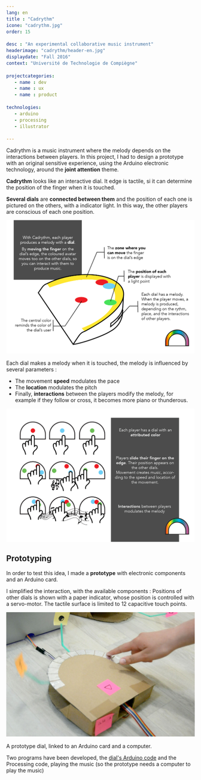 ```yaml
---
lang: en
title : "Cadrythm"
icone: "cadrythm.jpg"
order: 15

desc : "An experimental collaborative music instrument"
headerimage: "cadrythm/header-en.jpg"
displaydate: "Fall 2016"
context: "Université de Technologie de Compiègne"

projectcategories:
   - name : dev
   - name : ux
   - name : product

technologies:
   - arduino
   - processing
   - illustrator

---
```


Cadrythm is a music instrument where the melody depends on the interactions between players.
In this project, I had to design a prototype with an original sensitive
experience, using the Arduino electronic technology, around the **joint attention** theme.

**Cadrythm** looks like an interactive dial. It edge is tactile, si it
can determine the position of the finger when it is touched.

**Several dials** are **connected between them** and the position of each
one is pictured on the others, with a indicator light.
In this way, the other players are conscious of each one position.

<img src="cadrythm/presentation-en.jpg" class="img-responsive" alt="presentation sheet of Cadrythm">

Each dial makes a melody when it is touched, the melody is influenced by
several parameters :

- The movement **speed** modulates the pace
- The **location** modulates the pitch
- Finally, **interactions** between the players modify the melody, for example
if they follow or cross, it becomes more piano or thunderous.

<img src="cadrythm/notice-en.jpg" class="img-responsive" alt="scenario notice">

## Prototyping
In order to test this idea, I made a **prototype** with electronic components
and an Arduino card.

I simplified the interaction, with the available components :
Positions of other dials is shown with a paper indicator, whose position
is controlled with a servo-motor. The tactile surface is limited to 12 capacitive touch points.

<div class="thumbnail">
    <img src="cadrythm/prototype.jpg" class="img-responsive" alt="Development previews">
    <div class="caption">
            <p>A prototype dial, linked to an Arduino card and a computer.</p>
    </div>
</div>

Two programs have been developed, the [dial's Arduino code](https://github.com/TheoDel/cadrythm)
and the Processing code, playing the music (so the prototype needs a computer
to play the music)
